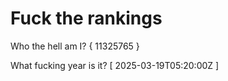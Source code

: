 # Fuck the rankings

Who the hell am I?
{ 11325765 }

What fucking year is it?
[ 2025-03-19T05:20:00Z ]
